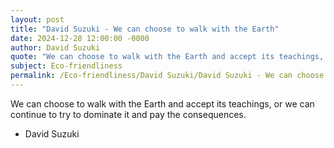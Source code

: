 ```yaml
---
layout: post
title: "David Suzuki - We can choose to walk with the Earth"
date: 2024-12-28 12:00:00 -0000
author: David Suzuki
quote: "We can choose to walk with the Earth and accept its teachings, or we can continue to try to dominate it and pay the consequences."
subject: Eco-friendliness
permalink: /Eco-friendliness/David Suzuki/David Suzuki - We can choose to walk with the Earth
---
```


We can choose to walk with the Earth and accept its teachings, or we can continue to try to dominate it and pay the consequences.

- David Suzuki
